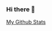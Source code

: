 ### Hi there 👋


[My Github Stats](https://github-readme-stats.vercel.app/api?username=avishek-subedi&hide=contribs,prs&show_icons=true&theme=blue-green
)
